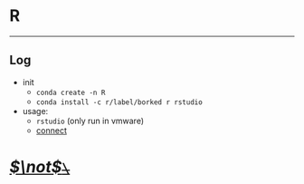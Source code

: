 <!--
 * @Date: 2020-10-05 15:43:27
 * @LastEditors: Hwrn
 * @LastEditTime: 2020-10-05 15:48:03
 * @FilePath: /HScripts/R/README.md
 * @Description:
-->
R
===

---
## Log
- init
    - `conda create -n R`
    - `conda install -c r/label/borked r rstudio`
- usage:
    - `rstudio` (only run in vmware)
    - [connect](tmp.r)


# [***$\not$<!-- @Hwrn -->*~~`\`~~**](../README.md)
